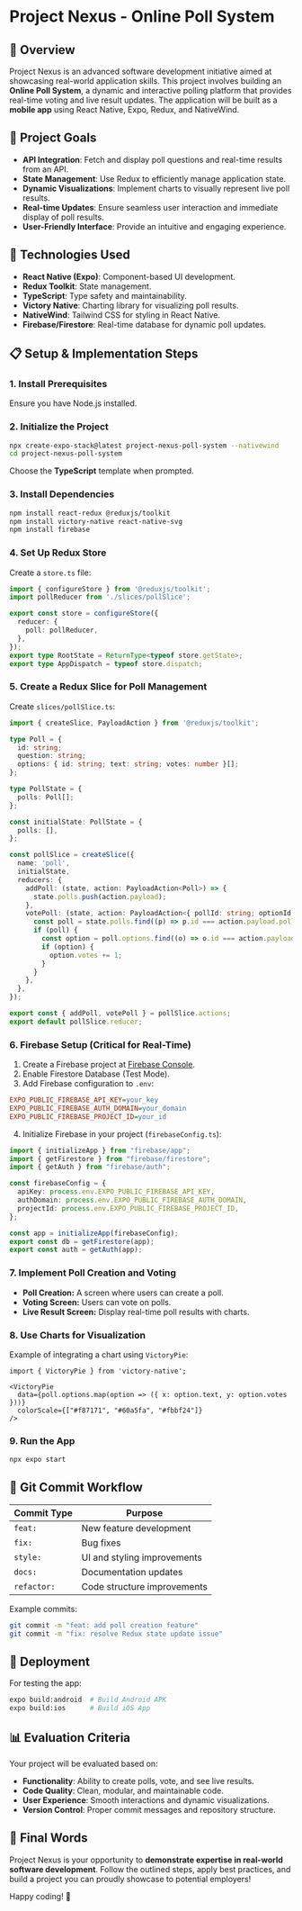 # Project Nexus - Online Poll System

## 📌 Overview
Project Nexus is an advanced software development initiative aimed at showcasing real-world application skills. This project involves building an **Online Poll System**, a dynamic and interactive polling platform that provides real-time voting and live result updates. The application will be built as a **mobile app** using React Native, Expo, Redux, and NativeWind.

## 🎯 Project Goals
- **API Integration**: Fetch and display poll questions and real-time results from an API.
- **State Management**: Use Redux to efficiently manage application state.
- **Dynamic Visualizations**: Implement charts to visually represent live poll results.
- **Real-time Updates**: Ensure seamless user interaction and immediate display of poll results.
- **User-Friendly Interface**: Provide an intuitive and engaging experience.

## 🦭 Technologies Used
- **React Native (Expo)**: Component-based UI development.
- **Redux Toolkit**: State management.
- **TypeScript**: Type safety and maintainability.
- **Victory Native**: Charting library for visualizing poll results.
- **NativeWind**: Tailwind CSS for styling in React Native.
- **Firebase/Firestore**: Real-time database for dynamic poll updates.

## 📋 Setup & Implementation Steps

### **1. Install Prerequisites**
Ensure you have Node.js installed.

### **2. Initialize the Project**
```bash
npx create-expo-stack@latest project-nexus-poll-system --nativewind 
cd project-nexus-poll-system
```
Choose the **TypeScript** template when prompted.

### **3. Install Dependencies**
```bash
npm install react-redux @reduxjs/toolkit
npm install victory-native react-native-svg
npm install firebase
```

### **4. Set Up Redux Store**
Create a `store.ts` file:
```ts
import { configureStore } from '@reduxjs/toolkit';
import pollReducer from './slices/pollSlice';

export const store = configureStore({
  reducer: {
    poll: pollReducer,
  },
});
export type RootState = ReturnType<typeof store.getState>;
export type AppDispatch = typeof store.dispatch;
```

### **5. Create a Redux Slice for Poll Management**
Create `slices/pollSlice.ts`:
```ts
import { createSlice, PayloadAction } from '@reduxjs/toolkit';

type Poll = {
  id: string;
  question: string;
  options: { id: string; text: string; votes: number }[];
};

type PollState = {
  polls: Poll[];
};

const initialState: PollState = {
  polls: [],
};

const pollSlice = createSlice({
  name: 'poll',
  initialState,
  reducers: {
    addPoll: (state, action: PayloadAction<Poll>) => {
      state.polls.push(action.payload);
    },
    votePoll: (state, action: PayloadAction<{ pollId: string; optionId: string }>) => {
      const poll = state.polls.find((p) => p.id === action.payload.pollId);
      if (poll) {
        const option = poll.options.find((o) => o.id === action.payload.optionId);
        if (option) {
          option.votes += 1;
        }
      }
    },
  },
});

export const { addPoll, votePoll } = pollSlice.actions;
export default pollSlice.reducer;
```

### **6. Firebase Setup (Critical for Real-Time)**
1. Create a Firebase project at [Firebase Console](https://console.firebase.google.com).
2. Enable Firestore Database (Test Mode).
3. Add Firebase configuration to `.env`:
```ini
EXPO_PUBLIC_FIREBASE_API_KEY=your_key
EXPO_PUBLIC_FIREBASE_AUTH_DOMAIN=your_domain
EXPO_PUBLIC_FIREBASE_PROJECT_ID=your_id
```
4. Initialize Firebase in your project (`firebaseConfig.ts`):
```ts
import { initializeApp } from "firebase/app";
import { getFirestore } from "firebase/firestore";
import { getAuth } from "firebase/auth";

const firebaseConfig = {
  apiKey: process.env.EXPO_PUBLIC_FIREBASE_API_KEY,
  authDomain: process.env.EXPO_PUBLIC_FIREBASE_AUTH_DOMAIN,
  projectId: process.env.EXPO_PUBLIC_FIREBASE_PROJECT_ID,
};

const app = initializeApp(firebaseConfig);
export const db = getFirestore(app);
export const auth = getAuth(app);
```

### **7. Implement Poll Creation and Voting**
- **Poll Creation:** A screen where users can create a poll.
- **Voting Screen:** Users can vote on polls.
- **Live Result Screen:** Display real-time poll results with charts.

### **8. Use Charts for Visualization**
Example of integrating a chart using `VictoryPie`:
```tsx
import { VictoryPie } from 'victory-native';

<VictoryPie
  data={poll.options.map(option => ({ x: option.text, y: option.votes }))}
  colorScale={["#f87171", "#60a5fa", "#fbbf24"]}
/>
```

### **9. Run the App**
```bash
npx expo start
```

## 📀 Git Commit Workflow
| Commit Type  | Purpose |
|-------------|---------|
| `feat:`     | New feature development |
| `fix:`      | Bug fixes |
| `style:`    | UI and styling improvements |
| `docs:`     | Documentation updates |
| `refactor:` | Code structure improvements |

Example commits:
```bash
git commit -m "feat: add poll creation feature"
git commit -m "fix: resolve Redux state update issue"
```

## 📢 Deployment
For testing the app:
```bash
expo build:android  # Build Android APK
expo build:ios      # Build iOS App
```

## 📊 Evaluation Criteria
Your project will be evaluated based on:
- **Functionality**: Ability to create polls, vote, and see live results.
- **Code Quality**: Clean, modular, and maintainable code.
- **User Experience**: Smooth interactions and dynamic visualizations.
- **Version Control**: Proper commit messages and repository structure.

## 🎯 Final Words
Project Nexus is your opportunity to **demonstrate expertise in real-world software development**. Follow the outlined steps, apply best practices, and build a project you can proudly showcase to potential employers!

Happy coding! 🚀

